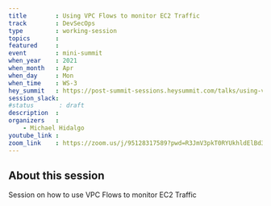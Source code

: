 ```yaml
---
title        : Using VPC Flows to monitor EC2 Traffic
track        : DevSecOps
type         : working-session
topics       :
featured     :
event        : mini-summit
when_year    : 2021
when_month   : Apr
when_day     : Mon
when_time    : WS-3
hey_summit   : https://post-summit-sessions.heysummit.com/talks/using-vpc-flows-to-monitor-ec2-traffic/
session_slack:
#status       : draft
description  :
organizers   :
    - Michael Hidalgo
youtube_link :
zoom_link    : https://zoom.us/j/95128317589?pwd=R3JmV3pkT0RYUkhldElBd3hqc0g1Zz09
---
```


## About this session

Session on how to use VPC Flows to monitor EC2 Traffic
